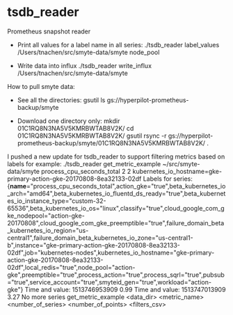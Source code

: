 # tsdb_reader
Prometheus snapshot reader

- Print all values for a label name in all series:
  ./tsdb_reader label_values /Users/tnachen/src/smyte-data/smyte node_pool

- Write data into influx
  ./tsdb_reader write_influx /Users/tnachen/src/smyte-data/smyte

How to pull smyte data:

- See all the directories:
  gsutil ls gs://hyperpilot-prometheus-backup/smyte

- Download one directory only:
  mkdir 01C1RQ8N3NA5V5KMRBWTAB8V2K/
  cd 01C1RQ8N3NA5V5KMRBWTAB8V2K/
  gsutil rsync -r gs://hyperpilot-prometheus-backup/smyte/01C1RQ8N3NA5V5KMRBWTAB8V2K/ .


I pushed a new update for tsdb_reader to support filtering metrics based on labels
for example: ./tsdb_reader get_metric_example ~/src/smyte-data/smyte process_cpu_seconds_total 2 2 kubernetes_io_hostname=gke-primary-action-gke-20170808-8ea32133-02df
Labels for series:  {__name__="process_cpu_seconds_total",action_gke="true",beta_kubernetes_io_arch="amd64",beta_kubernetes_io_fluentd_ds_ready="true",beta_kubernetes_io_instance_type="custom-32-65536",beta_kubernetes_io_os="linux",classify="true",cloud_google_com_gke_nodepool="action-gke-20170808",cloud_google_com_gke_preemptible="true",failure_domain_beta_kubernetes_io_region="us-central1",failure_domain_beta_kubernetes_io_zone="us-central1-b",instance="gke-primary-action-gke-20170808-8ea32133-02df",job="kubernetes-nodes",kubernetes_io_hostname="gke-primary-action-gke-20170808-8ea32133-02df",local_redis="true",node_pool="action-gke",preemptible="true",process_action="true",process_sqrl="true",pubsub="true",service_account="true",smyteid_gen="true",workload="action-gke"}
Time and value:  1513746953909 0.99
Time and value:  1513747013909 3.27
No more series
get_metric_example <data_dir> <metric_name> <number_of_series> <number_of_points> <filters_csv>
